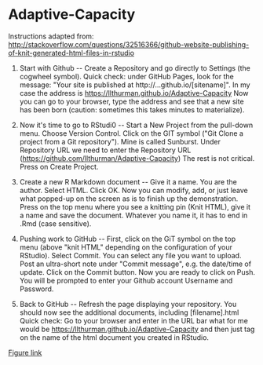 # Adaptive-Capacity

Instructions adapted from: 
http://stackoverflow.com/questions/32516366/github-website-publishing-of-knit-generated-html-files-in-rstudio

1. Start with Github -- Create a Repository and go directly to Settings (the cogwheel symbol). Quick check: under GitHub Pages, look for the message: "Your site is published at http://...github.io/[sitename]". In my case the address is https://llthurman.github.io/Adaptive-Capacity Now you can go to your browser, type the address and see that a new site has been born (caution: sometimes this takes minutes to materialize).

2. Now it's time to go to RStudi0 -- Start a New Project from the pull-down menu. Choose Version Control. Click on the GIT symbol ("Git Clone a project from a Git repository"). Mine is called Sunburst. Under Repository URL we need to enter the Repository URL (https://github.com/llthurman/Adaptive-Capacity) The rest is not critical. Press on Create Project.

3. Create a new R Markdown document -- Give it a name. You are the author. Select HTML. Click OK. Now you can modify, add, or just leave what popped-up on the screen as is to finish up the demonstration. Press on the top menu where you see a knitting pin (Knit HTML), give it a name and save the document. Whatever you name it, it has to end in .Rmd (case sensitive). 

4. Pushing work to GitHub -- First, click on the GiT symbol on the top menu (above "knit HTML" depending on the configuration of your RStudio). Select Commit. You can select any file you want to upload. Post an ultra-short note under "Commit message", e.g. the date/time of update. Click on the Commit button. Now you are ready to click on Push. You will be prompted to enter your Github account Username and Password. 

5. Back to GitHub -- Refresh the page displaying your repository. You should now see the additional documents, including [filename].html Quick check: Go to your browser and enter in the URL bar what for me would be https://llthurman.github.io/Adaptive-Capacity and then just tag on the name of the html document you created in RStudio.

<a href="https://llthurman.github.io/Adaptive-Capacity/commands_rmdv2">Figure link</a>

